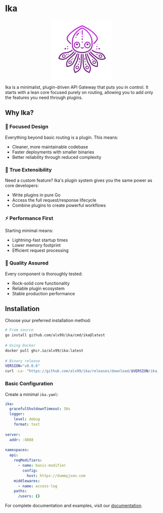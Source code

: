 # Ika

<p align="center">
  <img src="./docs/public/logo.png" width="200" style="display: block; margin: auto;" />
</p>

Ika is a minimalist, plugin-driven API Gateway that puts you in control. It starts with a lean core focused purely on routing, allowing you to add only the features you need through plugins.

## Why Ika?

### 🎯 Focused Design

Everything beyond basic routing is a plugin. This means:

- Cleaner, more maintainable codebase
- Faster deployments with smaller binaries
- Better reliability through reduced complexity

### 🔌 True Extensibility

Need a custom feature? Ika's plugin system gives you the same power as core developers:

- Write plugins in pure Go
- Access the full request/response lifecycle
- Combine plugins to create powerful workflows

### ⚡ Performance First

Starting minimal means:

- Lightning-fast startup times
- Lower memory footprint
- Efficient request processing

### 🧪 Quality Assured

Every component is thoroughly tested:

- Rock-solid core functionality
- Reliable plugin ecosystem
- Stable production performance

## Installation

Choose your preferred installation method:

```bash
# From source
go install github.com/alx99/ika/cmd/ika@latest

# Using Docker
docker pull ghcr.io/alx99/ika:latest

# Binary release
VERSION="v0.0.6"
curl -Lo- "https://github.com/alx99/ika/releases/download/$VERSION/ika_Linux_$(uname -m).tar.gz" | tar -xz --wildcards 'ika'
```

### Basic Configuration

Create a minimal `ika.yaml`:

```yaml
ika:
  gracefulShutdownTimeout: 30s
  logger:
    level: debug
    format: text

server:
  addr: :8888

namespaces:
  api:
    reqModifiers:
      - name: basic-modifier
        config:
          host: https://dummyjson.com
    middlewares:
      - name: access-log
    paths:
      /users: {}
```

For complete documentation and examples, visit our [documentation](https://ika.dozy.dev).
